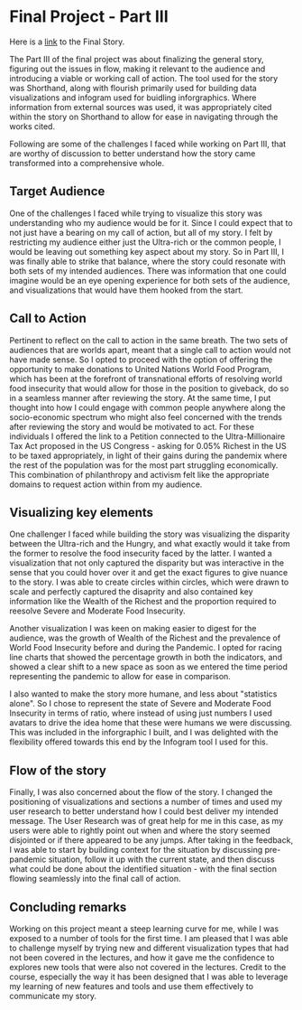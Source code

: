 # Final Project - Part III

Here is a [link](https://carnegiemellon.shorthandstories.com/the-hungry-and-the-ultra-rich/index.html#group-section-COVID-Pandemic-8uN5m28W4q) to the Final Story.

The Part III of the final project was about finalizing the general story, figuring out the issues in flow, making it relevant to the audience and introducing a viable or working call of action. The tool used for the story was Shorthand, along with flourish primarily used for building data visualizations and infogram used for buidling inforgraphics. Where information from external sources was used, it was appropriately cited within the story on Shorthand to allow for ease in navigating through the works cited.

Following are some of the challenges I faced while working on Part III, that are worthy of discussion to better understand how the story came transformed into a comprehensive whole. 

## Target Audience

One of the challenges I faced while trying to visualize this story was understanding who my audience would be for it. Since I could expect that to not just have a bearing on my call of action, but all of my story. I felt by restricting my audience either just the Ultra-rich or the common people, I would be leaving out something key aspect about my story. So in Part III, I was finally able to strike that balance, where the story could resonate with both sets of my intended audiences. There was information that one could imagine would be an eye opening experience for both sets of the audience, and visualizations that would have them hooked from the start.

## Call to Action

Pertinent to reflect on the call to action in the same breath. The two sets of audiences that are worlds apart, meant that a single call to action would not have made sense. So I opted to proceed with the option of offering the opportunity to make donations to United Nations World Food Program, which has been at the forefront of transnational efforts of resolving world food insecurity that would allow for those in the position to giveback, do so in a seamless manner after reviewing the story. At the same time, I put thought into how I could engage with common people anywhere along the socio-economic spectrum who might also feel concerned with the trends after reviewing the story and would be motivated to act. For these individuals I offered the link to a Petition connected to the Ultra-Millionaire Tax Act proposed in the US Congress - asking for 0.05% Richest in the US to be taxed appropriately, in light of their gains during the pandemix where the rest of the population was for the most part struggling economically. This combination of philanthropy and activism felt like the appropriate domains to request action within from my audience. 

## Visualizing key elements

One challenger I faced while building the story was visualizing the disparity between the Ultra-rich and the Hungry, and what exactly would it take from the former to resolve the food insecurity faced by the latter. I wanted a visualization that not only captured the disparity but was interactive in the sense that you could hover over it and get the exact figures to give nuance to the story. I was able to create circles within circles, which were drawn to scale and perfectly captured the disaprity and also contained key information like the Wealth of the Richest and the proportion required to reesolve Severe and Moderate Food Insecurity. 

Another visualization I was keen on making easier to digest for the audience, was the growth of Wealth of the Richest and the prevalence of World Food Insecurity before and during the Pandemic. I opted for racing line charts that showed the percentage growth in both the indicators, and showed a clear shift to a new space as soon as we entered the time period representing the pandemic to allow for ease in comparison. 

I also wanted to make the story more humane, and less about "statistics alone". So I chose to represent the state of Severe and Moderate Food Insecurity in terms of ratio, where instead of using just numbers I used avatars to drive the idea home that these were humans we were discussing. This was included in the inforgraphic I built, and I was delighted with the flexibility offered towards this end by the Infogram tool I used for this.

## Flow of the story

Finally, I was also concerned about the flow of the story. I changed the positioning of visualizations and sections a number of times and used my user research to better understand how I could best deliver my intended message. The User Research was of great help for me in this case, as my users were able to rightly point out when and where the story seemed disjointed or if there appeared to be any jumps. After taking in the feedback, I was able to start by building context for the situation by discussing pre-pandemic situation, follow it up with the current state, and then discuss what could be done about the identified situation - with the final section flowing seamlessly into the final call of action.

## Concluding remarks

Working on this project meant a steep learning curve for me, while I was exposed to a number of tools for the first time. I am pleased that I was able to challenge myself by trying new and different visualization types that had not been covered in the lectures, and how it gave me the confidence to explores new tools that were also not covered in the lectures. Credit to the course, especially the way it has been designed that I was able to leverage my learning of new features and tools and use them effectively to communicate my story. 

